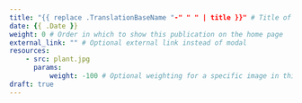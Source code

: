 ```yaml
---
title: "{{ replace .TranslationBaseName "-" " " | title }}" # Title of your pub
date: {{ .Date }}
weight: 0 # Order in which to show this publication on the home page
external_link: "" # Optional external link instead of modal
resources:
    - src: plant.jpg
      params:
          weight: -100 # Optional weighting for a specific image in this publication folder
draft: true
---
```

